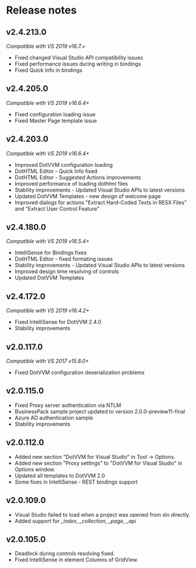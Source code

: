 # Release notes
## v2.4.213.0
*Compatible with VS 2019 v16.7.+*
* Fixed changed Visual Studio API compatibility issues
* Fixed performance issues during writing in bindings
* Fixed Quick Info in bindings

## v2.4.205.0
*Compatible with VS 2019 v16.6.4+*
* Fixed configuration loading issue
* Fixed Master Page template issue

## v2.4.203.0
*Compatible with VS 2019 v16.6.4+*
* Improved DotVVM configuration loading
* DotHTML Editor - Quick Info fixed
* DotHTML Editor - Suggested Actions improvements 
* Improved performance of loading dothtml files 
* Stability improvements - Updated Visual Studio APIs to latest versions 
* Updated DotVVM Templates - new design of welcome page
* Improved dialogs for actions "Extract Hard-Coded Texts in RESX Files" and "Extract User Control Feature"

## v2.4.180.0
*Compatible with VS 2019 v16.5.4+*
* IntelliSense for Bindings fixes
* DotHTML Editor - fixed formating issues
* Stability improvements - Updated Visual Studio APIs to latest versions
* Improved design time resolving of controls 
* Updated DotVVM Templates

## v2.4.172.0
*Compatible with VS 2019 v16.4.2+*
* Fixed IntelliSense for DotVVM 2.4.0
* Stability improvements 

## v2.0.117.0
*Compatible with VS 2017 v15.8.0+*
* Fixed DotVVM configuration deserialization problems


## v2.0.115.0
* Fixed Proxy server authentication via NTLM  
* BusinessPack sample project updated to version 2.0.0-preview11-final
* Azure AD authentication sample
* Stability improvements

## v2.0.112.0
* Added new section "DotVVM for Visual Studio" in Tool -> Options.
* Added new section "Proxy settings" to "DotVVM for Visual Studio" in Options window.
* Updated all templates to DotVVM 2.0
* Some fixes in IntelliSense - REST bindings support

## v2.0.109.0
* Visual Studio failed to load when a project was opened from sln directly.
* Added support for *_index*, *_collection*, *_page*, *_api*

## v2.0.105.0
* Deadlock during controls resolving fixed.
* Fixed IntelliSense in element Columns of GridView.
